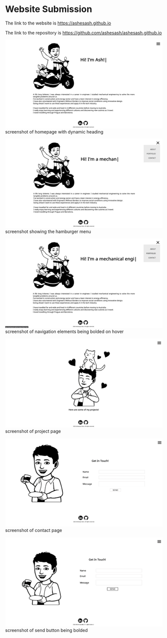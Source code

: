 # Website Submission

The link to the website is https://ashesash.github.io

The link to the repository is https://github.com/ashesash/ashesash.github.io

![screenshot of homepage with dynamic heading](./screenshots/ss1.png)
screenshot of homepage with dynamic heading

![screenshot showing the hamburger menu](./screenshots/ss2.png)
screenshot showing the hamburger menu

![screenshot of navigation elements being bolded on hover](/screenshots/ss3.png)
screenshot of navigation elements being bolded on hover

![screenshot of project page](./screenshots/ss4.png)
screenshot of project page

![screenshot of contact page](./screenshots/ss5.png)
screenshot of contact page

![screenshot of send button being bolded](./screenshots/ss6.png)
screenshot of send button being bolded
